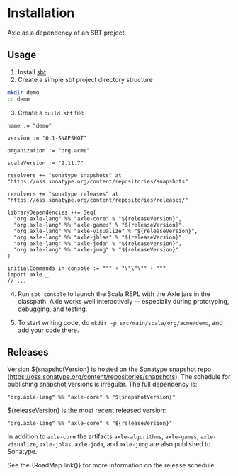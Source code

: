 
Installation
============

Axle as a dependency of an SBT project.

Usage
-----

1. Install <a href="https://github.com/harrah/xsbt/wiki/Getting-Started-Setup">sbt</a>
2. Create a simple sbt project directory structure

```bash
mkdir demo
cd demo
```
3. Create a `build.sbt` file

```
name := "demo"

version := "0.1-SNAPSHOT"

organization := "org.acme"

scalaVersion := "2.11.7"

resolvers += "sonatype snapshots" at "https://oss.sonatype.org/content/repositories/snapshots"

resolvers += "sonatype releases" at "https://oss.sonatype.org/content/repositories/releases/"

libraryDependencies ++= Seq(
  "org.axle-lang" %% "axle-core" % "${releaseVersion}",
  "org.axle-lang" %% "axle-games" % "${releaseVersion}",
  "org.axle-lang" %% "axle-visualize" % "${releaseVersion}",
  "org.axle-lang" %% "axle-jblas" % "${releaseVersion}",
  "org.axle-lang" %% "axle-joda" % "${releaseVersion}",
  "org.axle-lang" %% "axle-jung" % "${releaseVersion}"
)

initialCommands in console := """ + "\"\"\"" + """
import axle._
// ...
```

4. Run `sbt console` to launch the Scala REPL with the Axle jars in the classpath.
Axle works well interactively -- especially during prototyping, debugging, and testing.

5. To start writing code, do `mkdir -p src/main/scala/org/acme/demo`, and add your code there.

Releases
--------

Version ${snapshotVersion} is hosted on the Sonatype snapshot repo (https://oss.sonatype.org/content/repositories/snapshots).
The schedule for publishing snapshot versions is irregular.
The full dependency is:

```
"org.axle-lang" %% "axle-core" % "${snapshotVersion}"
```

${releaseVersion} is the most recent released version:

```
"org.axle-lang" %% "axle-core" % "${releaseVersion}"
```

In addition to `axle-core` the artifacts `axle-algorithms`, `axle-games`,
`axle-visualize`, `axle-jblas`, `axle-joda`, and `axle-jung`
are also published to Sonatype.

See the {RoadMap.link()} for more information on the release schedule.
